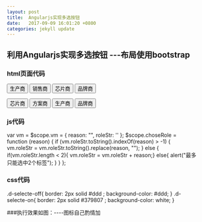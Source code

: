 ```yaml
---
layout: post
title:  Angularjs实现多选按钮
date:   2017-09-09 16:01:20 +0800
categories: jekyll update
---
```

## 利用Angularjs实现多选按钮 ---布局使用bootstrap

### html页面代码
<div>
<button class= "btn btn-default est-lab" ng-class="{true: 'selecte-on', false: 'selecte-off'}[vm.reasonStr.indexOf('a') > -1]" ng-click="choseReason('a');">生产商</button>
<button class= "btn btn-default est-lab" ng-class="{true: 'selecte-on', false: 'selecte-off'}[vm.reasonStr.indexOf('b') > -1]" ng-click="choseReason('b');">销售商</button>
<button class= "btn btn-default est-lab" ng-class="{true: 'selecte-on', false: 'selecte-off'}[vm.reasonStr.indexOf('c') > -1]" ng-click="choseReason('c');">芯片商</button>
<button class= "btn btn-default est-lab" ng-class="{true: 'selecte-on', false: 'selecte-off'}[vm.reasonStr.indexOf('d') > -1]" ng-click="choseReason('d');">品牌商</button>


<button class="btn btn-default est-lab"
          ng-class="{true: 'd-selecte-on', false: 'd-selecte-off'}
          [vm.roleStr.indexOf('1') > -1]"
          ng-click="choseRole('1');">芯片商
</button>
<button class="btn btn-default est-lab"
        ng-class="{true: 'd-selecte-on', false: 'd-selecte-off'}
        [vm.roleStr.indexOf('2') > -1]"
        ng-click="choseRole('2');">方案商
</button>
<button class="btn btn-default est-lab"
        ng-class="{true: 'd-selecte-on', false: 'd-selecte-off'}
        [vm.roleStr.indexOf('3') > -1]"
        ng-click="choseRole('3');">生产商
</button>
<button class="btn btn-default est-lab"
        ng-class="{true: 'd-selecte-on', false: 'd-selecte-off'}
        [vm.roleStr.indexOf('4') > -1]"
        ng-click="choseRole('4');">品牌商
</button>
</div>

### js代码

 var vm = $scope.vm = {
 reason: "",
        roleStr: ''
      };
      $scope.choseRole = function (reason) {
        if (vm.roleStr.toString().indexOf(reason) > -1) {
          vm.roleStr = vm.roleStr.toString().replace(reason, "");
        }
        else {
           if(vm.roleStr.length < 2){
            vm.roleStr = vm.roleStr + reason;}
            else{
                alert("最多只能选中2个标签");
            }
        }
      };


### css代码

.d-selecte-off{
  border: 2px solid #ddd ;
  background-color: #ddd;
}
.d-selecte-on{
  border: 2px solid #379807 ;
  background-color: white;
}

###执行效果如图：----图标自己酌情加

